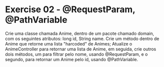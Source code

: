 # Exercise 02 - @RequestParam, @PathVariable

Crie uma classe chamada Anime, dentro de um pacote chamado domain, com os seguintes atributos: long id, String name. 
Crie um método dentro de Anime que retorne uma lista "harcoded" de Animes;
Atualize o AnimeController para retornar uma lista de Anime, em seguida, crie outros dois métodos, um para filtrar pelo nome, usando @RequestParam, e o segundo, para retornar um Anime pelo id, usando @PathVariable.